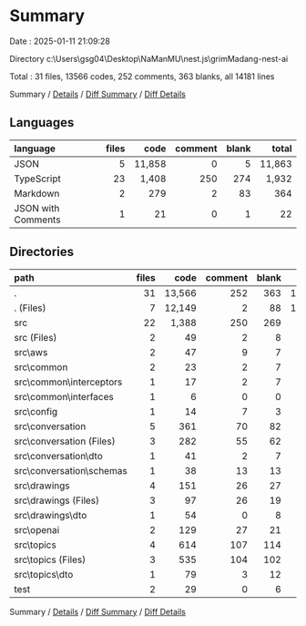 # Summary

Date : 2025-01-11 21:09:28

Directory c:\\Users\\gsg04\\Desktop\\NaManMU\\nest.js\\grimMadang-nest-ai

Total : 31 files,  13566 codes, 252 comments, 363 blanks, all 14181 lines

Summary / [Details](details.md) / [Diff Summary](diff.md) / [Diff Details](diff-details.md)

## Languages
| language | files | code | comment | blank | total |
| :--- | ---: | ---: | ---: | ---: | ---: |
| JSON | 5 | 11,858 | 0 | 5 | 11,863 |
| TypeScript | 23 | 1,408 | 250 | 274 | 1,932 |
| Markdown | 2 | 279 | 2 | 83 | 364 |
| JSON with Comments | 1 | 21 | 0 | 1 | 22 |

## Directories
| path | files | code | comment | blank | total |
| :--- | ---: | ---: | ---: | ---: | ---: |
| . | 31 | 13,566 | 252 | 363 | 14,181 |
| . (Files) | 7 | 12,149 | 2 | 88 | 12,239 |
| src | 22 | 1,388 | 250 | 269 | 1,907 |
| src (Files) | 2 | 49 | 2 | 8 | 59 |
| src\\aws | 2 | 47 | 9 | 7 | 63 |
| src\\common | 2 | 23 | 2 | 7 | 32 |
| src\\common\\interceptors | 1 | 17 | 2 | 7 | 26 |
| src\\common\\interfaces | 1 | 6 | 0 | 0 | 6 |
| src\\config | 1 | 14 | 7 | 3 | 24 |
| src\\conversation | 5 | 361 | 70 | 82 | 513 |
| src\\conversation (Files) | 3 | 282 | 55 | 62 | 399 |
| src\\conversation\\dto | 1 | 41 | 2 | 7 | 50 |
| src\\conversation\\schemas | 1 | 38 | 13 | 13 | 64 |
| src\\drawings | 4 | 151 | 26 | 27 | 204 |
| src\\drawings (Files) | 3 | 97 | 26 | 19 | 142 |
| src\\drawings\\dto | 1 | 54 | 0 | 8 | 62 |
| src\\openai | 2 | 129 | 27 | 21 | 177 |
| src\\topics | 4 | 614 | 107 | 114 | 835 |
| src\\topics (Files) | 3 | 535 | 104 | 102 | 741 |
| src\\topics\\dto | 1 | 79 | 3 | 12 | 94 |
| test | 2 | 29 | 0 | 6 | 35 |

Summary / [Details](details.md) / [Diff Summary](diff.md) / [Diff Details](diff-details.md)